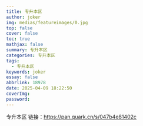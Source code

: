 ```yaml
---
title: 专升本区
author: joker
img: medias/featureimages/0.jpg
top: false
cover: false
toc: true
mathjax: false
summary: 专升本区
categories: 专升本区
tags:
  - 专升本区
keywords: joker
essay: false
abbrlink: 18978
date: 2025-04-09 18:22:50
coverImg:
password:
---
```


专升本区
链接：https://pan.quark.cn/s/047b4e81402c
